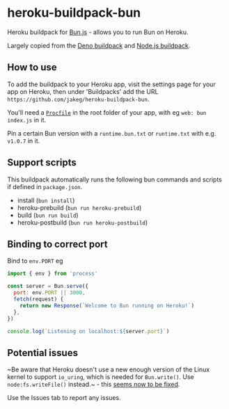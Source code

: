 # heroku-buildpack-bun

Heroku buildpack for [Bun.js](https://bun.sh/) - allows you to run Bun on Heroku.

Largely copied from the [Deno buildpack](https://github.com/chibat/heroku-buildpack-deno) and [Node.js buildpack](https://github.com/heroku/heroku-buildpack-nodejs).

## How to use

To add the buildpack to your Heroku app, visit the settings page for your app on Heroku, then under 'Buildpacks' add the URL `https://github.com/jakeg/heroku-buildpack-bun`.

You'll need a [`Procfile`](https://devcenter.heroku.com/articles/procfile) in the root folder of your app, with eg `web: bun index.js` in it.

Pin a certain Bun version with a `runtime.bun.txt` or `runtime.txt` with e.g. `v1.0.7` in it.

## Support scripts

This buildpack automatically runs the following bun commands and scripts if defined in `package.json`.

- install (`bun install`)
- heroku-prebuild (`bun run heroku-prebuild`)
- build (`bun run build`)
- heroku-postbuild (`bun run heroku-postbuild`)

## Binding to correct port

Bind to `env.PORT` eg

```js
import { env } from 'process'

const server = Bun.serve({
  port: env.PORT || 3000,
  fetch(request) {
    return new Response(`Welcome to Bun running on Heroku!`)
  },
})

console.log(`Listening on localhost:${server.port}`)
```

## Potential issues

~Be aware that Heroku doesn't use a new enough version of the Linux kernel to support `io_uring`, which is needed for `Bun.write()`. Use `node:fs.writeFile()` instead.~ - this [seems now to be fixed](https://devcenter.heroku.com/changelog-items/2713).

Use the Issues tab to report any issues.
